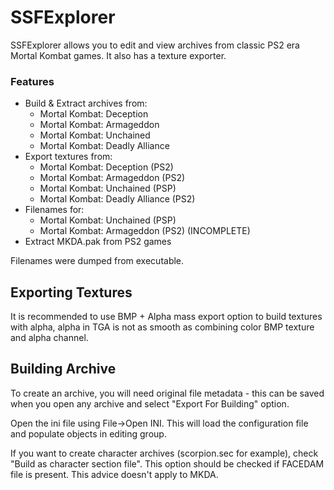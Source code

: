 # SSFExplorer
SSFExplorer allows you to edit and view archives from classic PS2 era Mortal Kombat games.
It also has a texture exporter.


### Features
- Build & Extract archives from:
	- Mortal Kombat: Deception
	- Mortal Kombat: Armageddon
	- Mortal Kombat: Unchained
	- Mortal Kombat: Deadly Alliance
- Export textures from:
	- Mortal Kombat: Deception (PS2)
	- Mortal Kombat: Armageddon (PS2)
	- Mortal Kombat: Unchained (PSP)
	- Mortal Kombat: Deadly Alliance (PS2)
- Filenames for:
	- Mortal Kombat: Unchained (PSP)
	- Mortal Kombat: Armageddon (PS2) (INCOMPLETE)
- Extract MKDA.pak from PS2 games

Filenames were dumped from executable.




## Exporting Textures
It is recommended to use BMP + Alpha mass export option to build textures with alpha, alpha in TGA is not as smooth as combining
color BMP texture and alpha channel.


## Building Archive

To create an archive, you will need original file metadata -
this can be saved when you open any archive and select "Export For Building" option.

Open the ini file using File->Open INI.
This will load the configuration file and populate objects
in editing group.

If you want to create character archives (scorpion.sec for example), check "Build as character section file".
This option should be checked if FACEDAM file is present. This advice doesn't apply to MKDA.